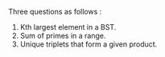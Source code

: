 Three questions as follows :

1. Kth largest element in a BST.
2. Sum of primes in a range.
3. Unique triplets that form a given product.
